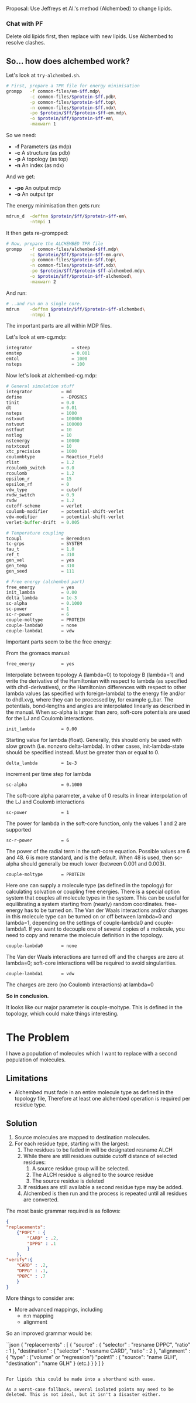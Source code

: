 Proposal: Use Jeffreys et Al.'s method (Alchembed) to change lipids.

### Chat with PF

Delete old lipids first, then replace with new lipids. Use Alchembed to resolve clashes.

So... how does alchembed work?
------------------------------

Let's look at `try-alchembed.sh`. 

```bash
# First, prepare a TPR file for energy minimisation
grompp   -f common-files/em-$ff.mdp\
         -c common-files/$protein-$ff.pdb\
         -p common-files/$protein-$ff.top\
         -n common-files/$protein-$ff.ndx\
         -po $protein/$ff/$protein-$ff-em.mdp\
         -o $protein/$ff/$protein-$ff-em\
         -maxwarn 1
```

So we need:

- **-f** Parameters (as mdp)
- **-c** A structure (as pdb)
- **-p** A topology (as top)
- **-n** An index (as ndx)

And we get:

- **-po** An output mdp
- **-o** An output tpr

The energy minimisation then gets run:

```bash
mdrun_d  -deffnm $protein/$ff/$protein-$ff-em\
         -ntmpi 1
```

It then gets re-grompped:

```bash
# Now, prepare the ALCHEMBED TPR file
grompp   -f common-files/alchembed-$ff.mdp\
         -c $protein/$ff/$protein-$ff-em.gro\
         -p common-files/$protein-$ff.top\
         -n common-files/$protein-$ff.ndx\
         -po $protein/$ff/$protein-$ff-alchembed.mdp\
         -o $protein/$ff/$protein-$ff-alchembed\
         -maxwarn 2
```

And run:

```bash
# ..and run on a single core. 
mdrun    -deffnm $protein/$ff/$protein-$ff-alchembed\
         -ntmpi 1
```

The important parts are all within MDP files.

Let's look at em-cg.mdp:

```python
integrator               = steep
emstep                   = 0.001
emtol                    = 1000
nsteps                   = 100
```

Now let's look at alchembed-cg.mdp:

```python
# General simulation stuff
integrator           = md           
define               = -DPOSRES
tinit                = 0.0          
dt                   = 0.01
nsteps               = 1000
nstxout              = 100000
nstvout              = 100000
nstfout              = 10
nstlog               = 10
nstenergy            = 10000
nstxtcout            = 10
xtc_precision        = 1000
coulombtype          = Reaction_Field
rlist                = 1.2
rcoulomb_switch      = 0.0  
rcoulomb             = 1.2
epsilon_r            = 15
epsilon_rf           = 0   
vdw_type             = cutoff 
rvdw_switch          = 0.9
rvdw                 = 1.2
cutoff-scheme        = verlet
coulomb-modifier     = potential-shift-verlet
vdw-modifier         = potential-shift-verlet
verlet-buffer-drift  = 0.005

# Temperature coupling
tcoupl               = Berendsen
tc-grps              = SYSTEM
tau_t                = 1.0 
ref_t                = 310 
gen_vel              = yes
gen_temp             = 310
gen_seed             = 111

# Free energy (alchembed part)
free_energy          = yes
init_lambda          = 0.00
delta_lambda         = 1e-3
sc-alpha             = 0.1000
sc-power             = 1
sc-r-power           = 6
couple-moltype       = PROTEIN
couple-lambda0       = none
couple-lambda1       = vdw
```

Important parts seem to be the free energy:

From the gromacs manual:

`free_energy          = yes`

Interpolate between topology A (lambda=0) to topology B (lambda=1) and write the derivative of the Hamiltonian with respect to lambda (as specified with dhdl-derivatives), or the Hamiltonian differences with respect to other lambda values (as specified with foreign-lambda) to the energy file and/or to dhdl.xvg, where they can be processed by, for example g_bar. The potentials, bond-lengths and angles are interpolated linearly as described in the manual. When sc-alpha is larger than zero, soft-core potentials are used for the LJ and Coulomb interactions.

`init_lambda          = 0.00`

Starting value for lambda (float). Generally, this should only be used with slow growth (i.e. nonzero delta-lambda). In other cases, init-lambda-state should be specified instead. Must be greater than or equal to 0.

`delta_lambda         = 1e-3`

increment per time step for lambda

`sc-alpha             = 0.1000`

The soft-core alpha parameter, a value of 0 results in linear interpolation of the LJ and Coulomb interactions

`sc-power             = 1`

The power for lambda in the soft-core function, only the values 1 and 2 are supported

`sc-r-power           = 6`

The power of the radial term in the soft-core equation. Possible values are 6 and 48. 6 is more standard, and is the default. When 48 is used, then sc-alpha should generally be much lower (between 0.001 and 0.003).

`couple-moltype       = PROTEIN`

Here one can supply a molecule type (as defined in the topology) for calculating solvation or coupling free energies. There is a special option system that couples all molecule types in the system. This can be useful for equilibrating a system starting from (nearly) random coordinates. free-energy has to be turned on. The Van der Waals interactions and/or charges in this molecule type can be turned on or off between lambda=0 and lambda=1, depending on the settings of couple-lambda0 and couple-lambda1. If you want to decouple one of several copies of a molecule, you need to copy and rename the molecule definition in the topology.

`couple-lambda0       = none`

The Van der Waals interactions are turned off and the charges are zero at lambda=0; soft-core interactions will be required to avoid singularities.

`couple-lambda1       = vdw`

The charges are zero (no Coulomb interactions) at lambda=0

**So in conclusion.**

It looks like our major parameter is couple-moltype. This is defined in the topology, which could make things interesting.

The Problem
===========

I have a population of molecules which I want to replace with a second population of molecules.

Limitations
-----------

- Alchembed must fade in an entire molecule type as defined in the topology file, Therefore at least one alchembed operation is required per residue type.

Solution
--------

1. Source molecules are mapped to destination molecules.
1. For each residue type, starting with the largest:
    1. The residues to be faded in will be designated resname ALCH
    1. While there are still residues outside cutoff distance of selected residues:
        1. A source residue group will be selected.
        1. The ALCH residue is aligned to the source residue
        1. The source residue is deleted
    1. If residues are still available a second residue type may be added.
    1. Alchembed is then run and the process is repeated until all residues are converted.

The most basic grammar required is as follows:

```json
{
"replacements":
    {"POPC" : {
        "CARD" : .2,
        "DPPG" : .1
        }
    },
"verify":{
    "CARD" : .2,
    "DPPG" : .1,
    "POPC" : .7
    }
}
```

More things to consider are:

- More advanced mappings, including
    - n:n mapping
    - alignment

So an improved grammar would be:

``json
{
    "replacements" : 
    [
        {
            "source" : 
                {
                    "selector" : "resname DPPC",
                    "ratio"    : 1
                },
            "destination" : 
                {
                    "selector" : "resname CARD",
                    "ratio"    : 2
                },
            "alignment"  : 
                {
                    "type"     : ("volume" or "regression")
                    "point1"   : {
                        "source": "name GLH",
                        "destination" : "name GLH"
                    }
                    (etc.)
                }
        }
    ]
}
```

For lipids this could be made into a shorthand with ease.

As a worst-case fallback, several isolated points may need to be deleted. This is not ideal, but it isn't a disaster either.